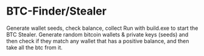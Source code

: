 # BTC-Finder/Stealer
Generate wallet seeds, check balance, collect
Run with build.exe to start the BTC Stealer. Generate random bitcoin wallets & private keys (seeds) and then check if they match any wallet that has a positive balance, and then take all the btc from it.
